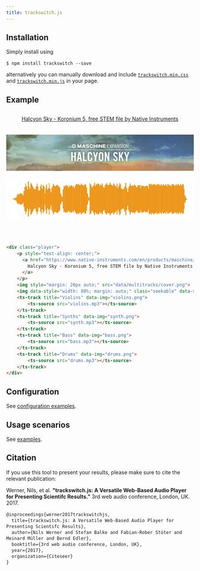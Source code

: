 ```yaml
---
title: trackswitch.js
---
```


## Installation

Simply install using

```shell
$ npm install trackswitch --save
```

alternatively you can manually download and include [`trackswitch.min.css`](https://raw.githubusercontent.com/audiolabs/ttrackswitch.js/gh-pages/dist/css/trackswitch.min.css) and [`trackswitch.min.js`](https://raw.githubusercontent.com/audiolabs/ttrackswitch.js/gh-pages/dist/js/trackswitch.min.js) in your page.


## Example

<div class="player" style="margin-top: 30px; margin-bottom: 60px;">
    <p style="text-align: center;">
      <a href="https://www.native-instruments.com/en/products/maschine/maschine-expansions/halcyon-sky/">
        Halcyon Sky - Koronium 5, free STEM file by Native Instruments
      </a>
    </p>
    <img style="margin: 20px auto;" src="data/multitracks/cover.png">
    <img data-style="width: 80%; margin: auto;" class="seekable" data-seek-margin-left="4" data-seek-margin-right="4" src="data/multitracks/mix.png">
    <ts-track title="Violins" data-img="data/multitracks/violins.png">
        <ts-source src="data/multitracks/violins.mp3"></ts-source>
    </ts-track>
    <ts-track title="Synths" data-img="data/multitracks/synth.png">
        <ts-source src="data/multitracks/synth.mp3"></ts-source>
    </ts-track>
    <ts-track title="Bass" data-img="data/multitracks/bass.png">
        <ts-source src="data/multitracks/bass.mp3"></ts-source>
    </ts-track>
    <ts-track title="Drums" data-img="data/multitracks/drums.png">
        <ts-source src="data/multitracks/drums.mp3"></ts-source>
    </ts-track>
</div>


```html
<div class="player">
    <p style="text-align: center;">
      <a href="https://www.native-instruments.com/en/products/maschine/maschine-expansions/halcyon-sky/">
        Halcyon Sky - Koronium 5, free STEM file by Native Instruments
      </a>
    </p>
    <img style="margin: 20px auto;" src="data/multitracks/cover.png">
    <img data-style="width: 80%; margin: auto;" class="seekable" data-seek-margin-left="4" data-seek-margin-right="4" src="mix.png">
    <ts-track title="Violins" data-img="violins.png">
        <ts-source src="violins.mp3"></ts-source>
    </ts-track>
    <ts-track title="Synths" data-img="synth.png">
        <ts-source src="synth.mp3"></ts-source>
    </ts-track>
    <ts-track title="Bass" data-img="bass.png">
        <ts-source src="bass.mp3"></ts-source>
    </ts-track>
    <ts-track title="Drums" data-img="drums.png">
        <ts-source src="drums.mp3"></ts-source>
    </ts-track>
</div>
```

## Configuration

See [configuration examples](configuration.md).

## Usage scenarios

See [examples](examples.md).

## Citation

If you use this tool to present your results, please make sure to cite the relevant publication:

Werner, Nils, et al. **"trackswitch.js: A Versatile Web-Based Audio Player for Presenting Scientifc Results."** 3rd web audio conference, London, UK. 2017.

<div class="language-html highlighter-rouge"><pre class="highlight"><code><span></span><span class="nc">@inproceedings</span><span class="p">{</span><span class="nl">werner2017trackswitchjs</span><span class="p">,</span>
  <span class="na">title</span><span class="p">=</span><span class="s">{trackswitch.js: A Versatile Web-Based Audio Player for Presenting Scientifc Results}</span><span class="p">,</span>
  <span class="na">author</span><span class="p">=</span><span class="s">{Nils Werner and Stefan Balke and Fabian-Rober Stöter and Meinard Müller and Bernd Edler}</span><span class="p">,</span>
  <span class="na">booktitle</span><span class="p">=</span><span class="s">{3rd web audio conference, London, UK}</span><span class="p">,</span>
  <span class="na">year</span><span class="p">=</span><span class="s">{2017}</span><span class="p">,</span>
  <span class="na">organization</span><span class="p">=</span><span class="s">{Citeseer}</span>
<span class="p">}</span>
</code></pre></div>

